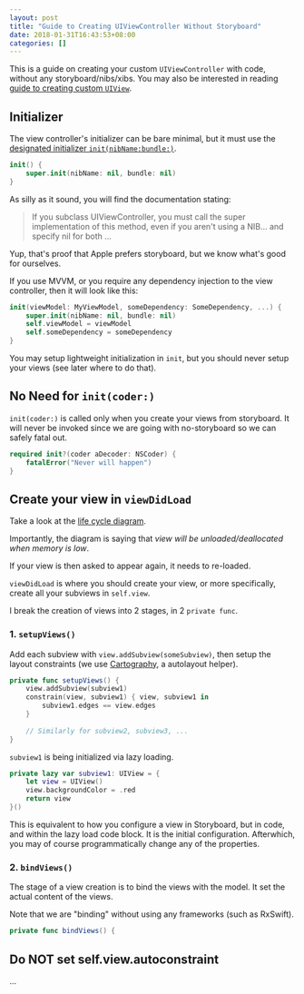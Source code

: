 ```yaml
---
layout: post
title: "Guide to Creating UIViewController Without Storyboard"
date: 2018-01-31T16:43:53+08:00
categories: []
---
```


This is a guide on creating your custom `UIViewController` with code, without any storyboard/nibs/xibs. You may also be interested in reading [guide to creating custom `UIView`](/2017/11/01/guide-to-creating-custom-uiview/).

## Initializer

The view controller's initializer can be bare minimal, but it must use the [designated initializer `init(nibName:bundle:)`](https://developer.apple.com/documentation/uikit/uiviewcontroller/1621359-init).

```swift
init() {
    super.init(nibName: nil, bundle: nil)
}
```

As silly as it sound, you will find the documentation stating:

> If you subclass UIViewController, you must call the super implementation of this method, even if you aren't using a NIB... and specify nil for both ...

Yup, that's proof that Apple prefers storyboard, but we know what's good for ourselves.

If you use MVVM, or you require any dependency injection to the view controller, then it will look like this:

```swift
init(viewModel: MyViewModel, someDependency: SomeDependency, ...) {
    super.init(nibName: nil, bundle: nil)
    self.viewModel = viewModel
    self.someDependency = someDependency
}
```

You may setup lightweight initialization in `init`, but you should never setup your views (see later where to do that). 

## No Need for `init(coder:)`

`init(coder:)` is called only when you create your views from storyboard. It will never be invoked since we are going with no-storyboard so we can safely fatal out.

```swift
required init?(coder aDecoder: NSCoder) {
    fatalError("Never will happen")
}
```

## Create your view in `viewDidLoad`

Take a look at the [life cycle diagram](https://rdkw.wordpress.com/2013/02/24/ios-uiviewcontroller-lifecycle/).

Importantly, the diagram is saying that _view will be unloaded/deallocated when memory is low_.

If your view is then asked to appear again, it needs to re-loaded. 

`viewDidLoad` is where you should create your view, or more specifically, create all your subviews in `self.view`.

I break the creation of views into 2 stages, in 2 `private func`.

### 1. `setupViews()`

Add each subview with `view.addSubview(someSubview)`, then setup the layout constraints (we use [Cartography](https://github.com/robb/Cartography), a autolayout helper).

```swift
private func setupViews() {
    view.addSubview(subview1)
    constrain(view, subview1) { view, subview1 in
        subview1.edges == view.edges
    }
    
    // Similarly for subview2, subview3, ...
}
```

`subview1` is being initialized via lazy loading.

```swift
private lazy var subview1: UIView = {
    let view = UIView()
    view.backgroundColor = .red
    return view
}()
```

This is equivalent to how you configure a view in Storyboard, but in code, and within the lazy load code block. It is the initial configuration. Afterwhich, you may of course programmatically change any of the properties.

### 2. `bindViews()`

The stage of a view creation is to bind the views with the model. It set the actual content of the views.

Note that we are "binding" without using any frameworks (such as RxSwift).

```swift
private func bindViews() {
```

## Do NOT set self.view.autoconstraint

...

